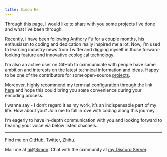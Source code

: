 ```yaml
---
title: Simon He
---
```


<span ref=el fixed bottom-5 right-0></span>
<ClientOnly>
  <Plum/>
</ClientOnly>

<vivid-typing  spilt-tag="span" content="Hey, I am Simon He, a fanatical programmers located  in <%><span i-mi:location></span></%>Shanghai, <%><span i-openmoji:flag-china></span></%>China." />

Through this page, I would like to share with you some projects I’ve done and what I’ve been through. 

Recently, I have been following [<span i-mdi:face-man-outline/>Anthony Fu](https://github.com/antfu) for a couple months, his enthusiasm to coding and dedication really inspired me a lot. Now, I’m used to learning industry news from Twitter and digging myself in those forward-looking feature and innovative ecological technology. 

I’m also an active user on GitHub to communicate with people have same ambition and interests on the latest technical information and ideas. Happy to be one of the contributors for some open-source [projects](/projects). 

Moreover, highly recommend my terminal configuration through the link [here](/posts/ohMyZsh-alias) and hope this could bring you some convenience during your encoding process.  

I wanna say - I don’t regard it as my work, it’s an indispensable part of my life. How about you? Join me to fall in love with coding along this journey. 

I’m eagerly to have in-depth communication with you and looking forward to hearing your voice via below listed channels. 


***
<span i-mi:location hidden></span>
<span i-openmoji:flag-china hidden></span>
<span i-ri:user-search-fill></span>Find me on [<span i-carbon:logo-github/>GitHub](https://github.com/Simon-He95), [<span i-carbon:logo-twitter/>Twitter](https://twitter.com/simon_he1995), [<span i-ri:zhihu-fill/>Zhihu](https://www.zhihu.com/people/zka0cr).

<span i-simple-icons:minutemailer></span>Mail me at [hi@Simon](mailto:674949287@qq.com).
Chat with the community at [<span i-teenyicons:discord-outline/>my Discord Server](https://discord.gg/r4hjJ6WT).

<script setup lang="ts">
  import {ref,onMounted} from 'vue'
import { DotTextCanvas } from "simon-js-tool";
const dotText = new DotTextCanvas("China", 20, "rgb(187, 187, 187)", 10);
const el = ref(null);
onMounted(() => {
  el.value?.appendChild(dotText.canvas);
});
</script>
